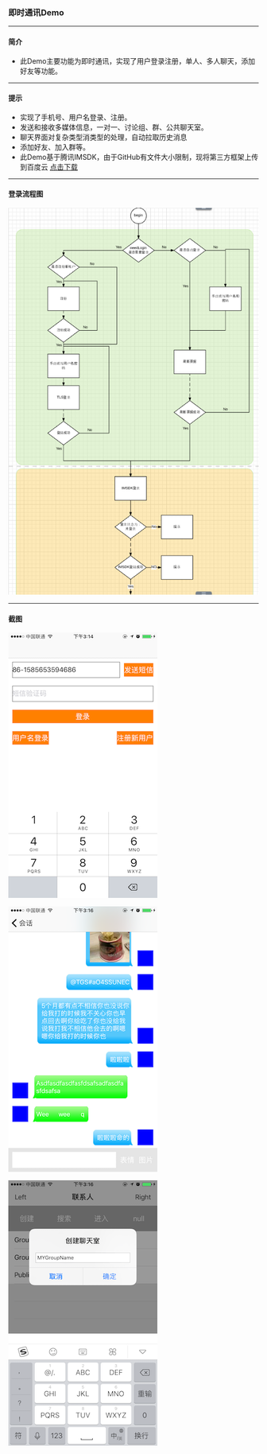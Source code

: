 ### 即时通讯Demo

-----------

#### 简介
- 此Demo主要功能为即时通讯，实现了用户登录注册，单人、多人聊天，添加好友等功能。

------------

#### 提示
- 实现了手机号、用户名登录、注册。
- 发送和接收多媒体信息，一对一、讨论组、群、公共聊天室。
- 聊天界面对复杂类型消类型的处理，自动拉取历史消息
- 添加好友、加入群等。
- 此Demo基于腾讯IMSDK，由于GitHub有文件大小限制，现将第三方框架上传到百度云 [点击下载](https://pan.baidu.com/s/1bBNTAQ)

----------------

#### 登录流程图

![enter image description here](https://github.com/gongsunqingyang/IMTest/blob/master/ScreenShot/IMG_0024.png)

-----------------

#### 截图
![enter image description here](https://github.com/gongsunqingyang/IMTest/blob/master/ScreenShot/IMG_0019.png)

![enter image description here](https://github.com/gongsunqingyang/IMTest/blob/master/ScreenShot/IMG_0022.png)

![enter image description here](https://github.com/gongsunqingyang/IMTest/blob/master/ScreenShot/IMG_0023.png)
